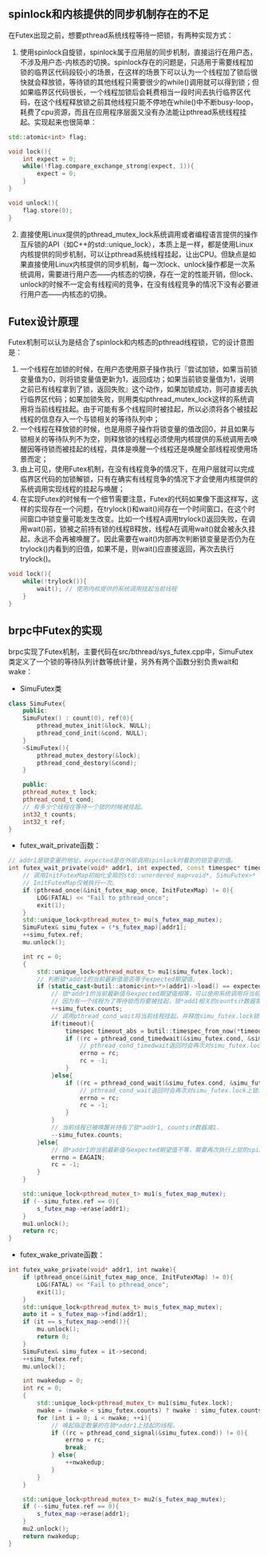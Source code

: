 ## spinlock和内核提供的同步机制存在的不足
在Futex出现之前，想要pthread系统线程等待一把锁，有两种实现方式：
1. 使用spinlock自旋锁，spinlock属于应用层的同步机制，直接运行在用户态，不涉及用户态-内核态的切换。spinlock存在的问题是，只适用于需要线程加锁的临界区代码段较小的场景，在这样的场景下可以认为一个线程加了锁后很快就会释放锁，等待锁的其他线程只需要很少的while()调用就可以得到锁；但如果临界区代码很长，一个线程加锁后会耗费相当一段时间去执行临界区代码，在这个线程释放锁之前其他线程只能不停地在while()中不断busy-loop，耗费了cpu资源，而且在应用程序层面又没有办法能让pthread系统线程挂起。实现起来也很简单：
```c++
std::atomic<int> flag;

void lock(){
    int expect = 0;
    while(!flag.compare_exchange_strong(expect, 1)){
        expect = 0;
    }
}

void unlock(){
    flag.store(0);
}
```


2. 直接使用Linux提供的pthread_mutex_lock系统调用或者编程语言提供的操作互斥锁的API（如C++的std::unique_lock），本质上是一样，都是使用Linux内核提供的同步机制，可以让pthread系统线程挂起，让出CPU。但缺点是如果直接使用Linux内核提供的同步机制，每一次lock、unlock操作都是一次系统调用，需要进行用户态——内核态的切换，存在一定的性能开销，但lock、unlock的时候不一定会有线程间的竞争，在没有线程竞争的情况下没有必要进行用户态——内核态的切换。

## Futex设计原理
Futex机制可以认为是结合了spinlock和内核态的pthread线程锁，它的设计意图是：
1. 一个线程在加锁的时候，在用户态使用原子操作执行『尝试加锁，如果当前锁变量值为0，则将锁变量值更新为1，返回成功；如果当前锁变量值为1，说明之前已有线程拿到了锁，返回失败』这个动作，如果加锁成功，则可直接去执行临界区代码；如果加锁失败，则用类似pthread_mutex_lock这样的系统调用将当前线程挂起。由于可能有多个线程同时被挂起，所以必须将各个被挂起线程的信息存入一个与锁相关的等待队列中；
2. 一个线程在释放锁的时候，也是用原子操作将锁变量的值改回0，并且如果与锁相关的等待队列不为空，则释放锁的线程必须使用内核提供的系统调用去唤醒因等待锁而被挂起的线程，具体是唤醒一个线程还是唤醒全部线程视使用场景而定；
3. 由上可见，使用Futex机制，在没有线程竞争的情况下，在用户层就可以完成临界区代码的加锁解锁，只有在确实有线程竞争的情况下才会使用内核提供的系统调用实现线程的挂起与唤醒；
4. 在实现Futex的时候有一个细节需要注意，Futex的代码如果像下面这样写，这样的实现存在一个问题，在trylock()和wait()间存在一个时间窗口，在这个时间窗口中锁变量可能发生改变。比如一个线程A调用trylock()返回失败，在调用wait()前，锁被之前持有锁的线程B释放，线程A在调用wait()就会被永久挂起，永远不会再被唤醒了。因此需要在wait()内部再次判断锁变量是否仍为在trylock()内看到的旧值，如果不是，则wait()应直接返回，再次去执行trylock()。
```c++
void lock(){
    while(!trylock()){
        wait(); // 使用内核提供的系统调用挂起当前线程
    }
}
```

## brpc中Futex的实现
brpc实现了Futex机制，主要代码在src/bthread/sys_futex.cpp中，SimuFutex类定义了一个锁的等待队列计数等统计量，另外有两个函数分别负责wait和wake：
- SimuFutex类
```c++
class SimuFutex{
    public:
    SimuFutex() : count(0), ref(0){
        pthread_mutex_init(&lock, NULL);
        pthread_cond_init(&cond, NULL);
    }
    ~SimuFutex(){
        pthread_mutex_destory(&lock);
        pthread_cond_destory(&cond);
    }

    public:
    pthread_mutex_t lock;
    pthread_cond_t cond;
    // 有多少个线程在等待一个锁的时候被挂起。
    int32_t counts;
    int32_t ref;
}
```
- futex_wait_private函数：
```c++
// addr1是锁变量的地址，expected是在外层调用spinlock时看到的锁变量的值。
int futex_wait_private(void* addr1, int expected, const timespec* timeout){
    // 调用InitFutexMap初始化全局的std::unordered_map<void*, SimuFutex>* 类型的s_futex_map，
    // InitFutexMap仅被执行一次。
    if (pthread_once(&init_futex_map_once, InitFutexMap) != 0){
        LOG(FATAL) << "Fail to pthread_once";
        exit(1);
    }
    std::unique_lock<pthread_mutex_t> mu(s_futex_map_mutex);
    SimuFutex& simu_futex = (*s_futex_map)[addr1];
    ++simu_futex.ref;
    mu.unlock();

    int rc = 0;
    {
        std::unique_lock<pthread_mutex_t> mu1(simu_futex.lock);
        // 判断锁*addr1的当前最新值是否等于expected期望值。
        if (static_cast<butil::atomic<int>*>(addr1)->load() == expected){
            // 锁*addr1的当前最新值与expected期望值相等，可以使用系统调用将当前线程挂起。
            // 因为有一个线程为了等待锁而将要被挂起，锁*add1相关的counts计数器需要递增1。
            ++simu_futex.counts;
            // 调用pthread_cond_wait将当前线程挂起，并释放simu_futex.lock锁。
            if(timeout){
                timespec timeout_abs = butil::timespec_from_now(*timeout);
                if ((rc = pthread_cond_timedwait(&simu_futex.cond, &simu_futex.lock, &timeout_abs)) != 0){
                    // pthread_cond_timedwait返回时会再次对simu_futex.lock上锁。
                    errno = rc;
                    rc = -1;
                }
            }else{
                if ((rc = pthread_cond_wait(&simu_futex.cond, &simu_futex.lock)) != 0){
                    // pthread_cond_wait返回时会再次对simu_futex.lock上锁。
                    errno = rc;
                    rc = -1;
                }
            }
            // 当前线程已被唤醒并持有了锁*addr1, counts计数器减1.
            --simu_futex.counts;
        }else{
            // 锁*addr1的当前最新值与expected期望值不等，需要再次执行上层的spinlock。
            errno = EAGAIN;
            rc = -1;
        }
    }

    std::unique_lock<pthread_mutex_t> mu1(s_futex_map_mutex);
    if (--simu_futex.ref == 0){
        s_futex_map->erase(addr1);
    }
    mu1.unlock();
    return rc;
}
```

- futex_wake_private函数：
```c++
int futex_wake_private(void* addr1, int nwake){
    if (pthread_once(&init_futex_map_once, InitFutexMap) != 0){
        LOG(FATAL) << "Fail to pthread_once";
        exit(1);
    }
    std::unique_lock<pthread_mutex_t> mu(s_futex_map_mutex);
    auto it = s_futex_map->find(addr1);
    if (it == s_futex_map->end()){
        mu.unlock();
        return 0;
    }
    SimuFutex& simu_futex = it->second;
    ++simu_futex.ref;
    mu.unlock();

    int nwakedup = 0;
    int rc = 0;
    {
        std::unique_lock<pthread_mutex_t> mu1(simu_futex.lock);
        nwake = (nwake < simu_futex.counts) ? nwake : simu_futex.counts;
        for (int i = 0; i < nwake; ++i){
            // 唤起指定数量的在锁*addr1上挂起的线程。
            if ((rc = pthread_cond_signal(&simu_futex.cond)) != 0){
                errno = rc;
                break;
            } else{
                ++nwakedup;
            }
        }
    }

    std::unique_lock<pthread_mutex_t> mu2(s_futex_map_mutex);
    if (--simu_futex.ref == 0){
        s_futex_map->erase(addr1);
    }
    mu2.unlock();
    return nwakedup;
}
```